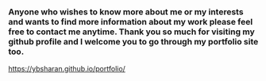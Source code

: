 ### Anyone who wishes to know more about me or my interests and wants to find more information about my work please feel free to contact me anytime. Thank you so much for visiting my github profile and I welcome you to go through my portfolio site too.  


https://ybsharan.github.io/portfolio/
